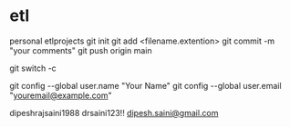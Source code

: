 # etl
personal etlprojects 
git init
git add <filename.extention>
git commit -m  "your comments"
git push origin main

git switch -c <new branch name>

git config --global user.name "Your Name"
git config --global user.email "youremail@example.com"

dipeshrajsaini1988
drsaini123!!
dipesh.saini@gmail.com
